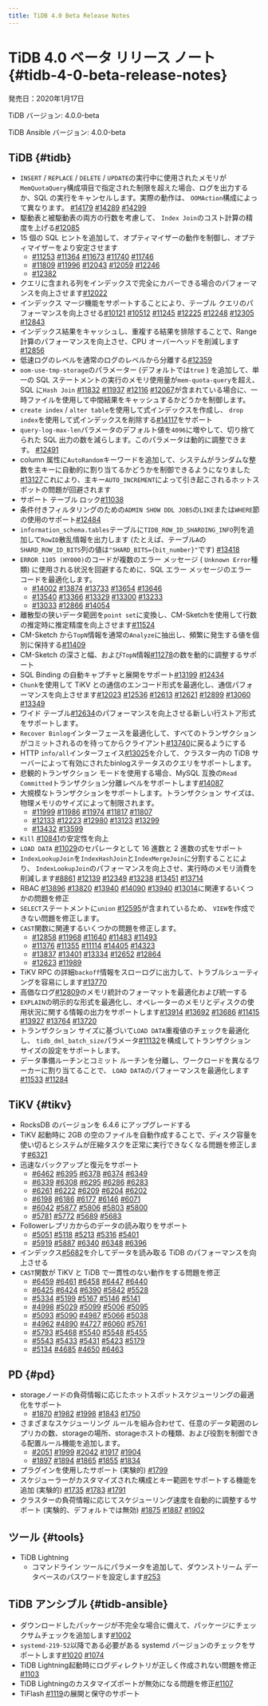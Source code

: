 ```yaml
---
title: TiDB 4.0 Beta Release Notes
---
```


# TiDB 4.0 ベータ リリース ノート {#tidb-4-0-beta-release-notes}

発売日：2020年1月17日

TiDB バージョン: 4.0.0-beta

TiDB Ansible バージョン: 4.0.0-beta

## TiDB {#tidb}

-   `INSERT` / `REPLACE` / `DELETE` / `UPDATE`の実行中に使用されたメモリが`MemQuotaQuery`構成項目で指定された制限を超えた場合、ログを出力するか、SQL の実行をキャンセルします。実際の動作は、 `OOMAction`構成によって異なります。 [#14179](https://github.com/pingcap/tidb/pull/14179) [#14289](https://github.com/pingcap/tidb/pull/14289) [#14299](https://github.com/pingcap/tidb/pull/14299)
-   駆動表と被駆動表の両方の行数を考慮して、 `Index Join`のコスト計算の精度を上げる[#12085](https://github.com/pingcap/tidb/pull/12085)
-   15 個の SQL ヒントを追加して、オプティマイザーの動作を制御し、オプティマイザーをより安定させます
    -   [#11253](https://github.com/pingcap/tidb/pull/11253) [#11364](https://github.com/pingcap/tidb/pull/11364) [#11673](https://github.com/pingcap/tidb/pull/11673) [#11740](https://github.com/pingcap/tidb/pull/11740) [#11746](https://github.com/pingcap/tidb/pull/11746)
    -   [#11809](https://github.com/pingcap/tidb/pull/11809) [#11996](https://github.com/pingcap/tidb/pull/11996) [#12043](https://github.com/pingcap/tidb/pull/12043) [#12059](https://github.com/pingcap/tidb/pull/12059) [#12246](https://github.com/pingcap/tidb/pull/12246)
    -   [#12382](https://github.com/pingcap/tidb/pull/12382)
-   クエリに含まれる列をインデックスで完全にカバーできる場合のパフォーマンスを向上させます[#12022](https://github.com/pingcap/tidb/pull/12022)
-   インデックス マージ機能をサポートすることにより、テーブル クエリのパフォーマンスを向上させる[#10121](https://github.com/pingcap/tidb/pull/10121) [#10512](https://github.com/pingcap/tidb/pull/10512) [#11245](https://github.com/pingcap/tidb/pull/11245) [#12225](https://github.com/pingcap/tidb/pull/12225) [#12248](https://github.com/pingcap/tidb/pull/12248) [#12305](https://github.com/pingcap/tidb/pull/12305) [#12843](https://github.com/pingcap/tidb/pull/12843)
-   インデックス結果をキャッシュし、重複する結果を排除することで、Range 計算のパフォーマンスを向上させ、CPU オーバーヘッドを削減します[#12856](https://github.com/pingcap/tidb/pull/12856)
-   低速ログのレベルを通常のログのレベルから分離する[#12359](https://github.com/pingcap/tidb/pull/12359)
-   `oom-use-tmp-storage`のパラメーター (デフォルトでは`true` ) を追加して、単一の SQL ステートメントの実行のメモリ使用量が`mem-quota-query`を超え、SQL に`Hash Join` [#11832](https://github.com/pingcap/tidb/pull/11832) [#11937](https://github.com/pingcap/tidb/pull/11937) [#12116](https://github.com/pingcap/tidb/pull/12116) [#12067](https://github.com/pingcap/tidb/pull/12067)が含まれている場合に、一時ファイルを使用して中間結果をキャッシュするかどうかを制御します。
-   `create index` / `alter table`を使用して式インデックスを作成し、 `drop index`を使用して式インデックスを削除する[#14117](https://github.com/pingcap/tidb/pull/14117)をサポート
-   `query-log-max-len`パラメータのデフォルト値を`4096`に増やして、切り捨てられた SQL 出力の数を減らします。このパラメータは動的に調整できます。 [#12491](https://github.com/pingcap/tidb/pull/12491)
-   column 属性に`AutoRandom`キーワードを追加して、システムがランダムな整数を主キーに自動的に割り当てるかどうかを制御できるようになりました[#13127](https://github.com/pingcap/tidb/pull/13127)これにより、主キー`AUTO_INCREMENT`によって引き起こされるホットスポットの問題が回避されます
-   サポート テーブル ロック[#11038](https://github.com/pingcap/tidb/pull/11038)
-   条件付きフィルタリングのための`ADMIN SHOW DDL JOBS`の`LIKE`または`WHERE`節の使用のサポート[#12484](https://github.com/pingcap/tidb/pull/12484)
-   `information_schema.tables`テーブルに`TIDB_ROW_ID_SHARDING_INFO`列を追加して`RowID`散乱情報を出力します (たとえば、テーブル`A`の`SHARD_ROW_ID_BITS`列の値は`"SHARD_BITS={bit_number}"`です) [#13418](https://github.com/pingcap/tidb/pull/13418)
-   `ERROR 1105 (HY000)`のコードが複数のエラー メッセージ ( `Unknown Error`種類) に使用される状況を回避するために、SQL エラー メッセージのエラー コードを最適化します。
    -   [#14002](https://github.com/pingcap/tidb/pull/14002) [#13874](https://github.com/pingcap/tidb/pull/13874) [#13733](https://github.com/pingcap/tidb/pull/13733) [#13654](https://github.com/pingcap/tidb/pull/13654) [#13646](https://github.com/pingcap/tidb/pull/13646)
    -   [#13540](https://github.com/pingcap/tidb/pull/13540) [#13366](https://github.com/pingcap/tidb/pull/13366) [#13329](https://github.com/pingcap/tidb/pull/13329) [#13300](https://github.com/pingcap/tidb/pull/13300) [#13233](https://github.com/pingcap/tidb/pull/13233)
    -   [#13033](https://github.com/pingcap/tidb/pull/13033) [#12866](https://github.com/pingcap/tidb/pull/12866) [#14054](https://github.com/pingcap/tidb/pull/14054)
-   離散型の狭いデータ範囲を`point set`に変換し、CM-Sketchを使用して行数の推定時に推定精度を向上させます[#11524](https://github.com/pingcap/tidb/pull/11524)
-   CM-Sketch から`TopN`情報を通常の`Analyze`に抽出し、頻繁に発生する値を個別に保持する[#11409](https://github.com/pingcap/tidb/pull/11409)
-   CM-Sketch の深さと幅、および`TopN`情報[#11278](https://github.com/pingcap/tidb/pull/11278)の数を動的に調整するサポート
-   SQL Binding の自動キャプチャと展開をサポート[#13199](https://github.com/pingcap/tidb/pull/13199) [#12434](https://github.com/pingcap/tidb/pull/12434)
-   `Chunk`を使用して TiKV との通信のエンコード形式を最適化し、通信パフォーマンスを向上させます[#12023](https://github.com/pingcap/tidb/pull/12023) [#12536](https://github.com/pingcap/tidb/pull/12536) [#12613](https://github.com/pingcap/tidb/pull/12613) [#12621](https://github.com/pingcap/tidb/pull/12621) [#12899](https://github.com/pingcap/tidb/pull/12899) [#13060](https://github.com/pingcap/tidb/pull/13060) [#13349](https://github.com/pingcap/tidb/pull/13349)
-   ワイド テーブル[#12634](https://github.com/pingcap/tidb/pull/12634)のパフォーマンスを向上させる新しい行ストア形式をサポートします。
-   `Recover Binlog`インターフェースを最適化して、すべてのトランザクションがコミットされるのを待ってからクライアント[#13740](https://github.com/pingcap/tidb/pull/13740)に戻るようにする
-   HTTP `info/all`インターフェイス[#13025](https://github.com/pingcap/tidb/pull/13025)を介して、クラスター内の TiDB サーバーによって有効にされたbinlogステータスのクエリをサポートします。
-   悲観的トランザクション モードを使用する場合、MySQL 互換の`Read Committed`トランザクション分離レベルをサポートします[#14087](https://github.com/pingcap/tidb/pull/14087)
-   大規模なトランザクションをサポートします。トランザクション サイズは、物理メモリのサイズによって制限されます。
    -   [#11999](https://github.com/pingcap/tidb/pull/11999) [#11986](https://github.com/pingcap/tidb/pull/11986) [#11974](https://github.com/pingcap/tidb/pull/11974) [#11817](https://github.com/pingcap/tidb/pull/11817) [#11807](https://github.com/pingcap/tidb/pull/11807)
    -   [#12133](https://github.com/pingcap/tidb/pull/12133) [#12223](https://github.com/pingcap/tidb/pull/12223) [#12980](https://github.com/pingcap/tidb/pull/12980) [#13123](https://github.com/pingcap/tidb/pull/13123) [#13299](https://github.com/pingcap/tidb/pull/13299)
    -   [#13432](https://github.com/pingcap/tidb/pull/13432) [#13599](https://github.com/pingcap/tidb/pull/13599)
-   `Kill` [#10841](https://github.com/pingcap/tidb/pull/10841)の安定性を向上
-   `LOAD DATA` [#11029](https://github.com/pingcap/tidb/pull/11029)のセパレータとして 16 進数と 2 進数の式をサポート
-   `IndexLookupJoin`を`IndexHashJoin`と`IndexMergeJoin`に分割することにより、 `IndexLookupJoin`のパフォーマンスを向上させ、実行時のメモリ消費を削減します[#8861](https://github.com/pingcap/tidb/pull/8861) [#12139](https://github.com/pingcap/tidb/pull/12139) [#12349](https://github.com/pingcap/tidb/pull/12349) [#13238](https://github.com/pingcap/tidb/pull/13238) [#13451](https://github.com/pingcap/tidb/pull/13451) [#13714](https://github.com/pingcap/tidb/pull/13714)
-   RBAC [#13896](https://github.com/pingcap/tidb/pull/13896) [#13820](https://github.com/pingcap/tidb/pull/13820) [#13940](https://github.com/pingcap/tidb/pull/13940) [#14090](https://github.com/pingcap/tidb/pull/14090) [#13940](https://github.com/pingcap/tidb/pull/13940) [#13014](https://github.com/pingcap/tidb/pull/13014)に関連するいくつかの問題を修正
-   `SELECT`ステートメントに`union` [#12595](https://github.com/pingcap/tidb/pull/12595)が含まれているため、 `VIEW`を作成できない問題を修正します。
-   `CAST`関数に関連するいくつかの問題を修正します。
    -   [#12858](https://github.com/pingcap/tidb/pull/12858) [#11968](https://github.com/pingcap/tidb/pull/11968) [#11640](https://github.com/pingcap/tidb/pull/11640) [#11483](https://github.com/pingcap/tidb/pull/11483) [#11493](https://github.com/pingcap/tidb/pull/11493)
    -   [#11376](https://github.com/pingcap/tidb/pull/11376) [#11355](https://github.com/pingcap/tidb/pull/11355) [#11114](https://github.com/pingcap/tidb/pull/11114) [#14405](https://github.com/pingcap/tidb/pull/14405) [#14323](https://github.com/pingcap/tidb/pull/14323)
    -   [#13837](https://github.com/pingcap/tidb/pull/13837) [#13401](https://github.com/pingcap/tidb/pull/13401) [#13334](https://github.com/pingcap/tidb/pull/13334) [#12652](https://github.com/pingcap/tidb/pull/12652) [#12864](https://github.com/pingcap/tidb/pull/12864)
    -   [#12623](https://github.com/pingcap/tidb/pull/12623) [#11989](https://github.com/pingcap/tidb/pull/11989)
-   TiKV RPC の詳細`backoff`情報をスローログに出力して、トラブルシューティングを容易にします[#13770](https://github.com/pingcap/tidb/pull/13770)
-   高価なログ[#12809](https://github.com/pingcap/tidb/pull/12809)のメモリ統計のフォーマットを最適化および統一する
-   `EXPLAIN`の明示的な形式を最適化し、オペレーターのメモリとディスクの使用状況に関する情報の出力をサポートします[#13914](https://github.com/pingcap/tidb/pull/13914) [#13692](https://github.com/pingcap/tidb/pull/13692) [#13686](https://github.com/pingcap/tidb/pull/13686) [#11415](https://github.com/pingcap/tidb/pull/11415) [#13927](https://github.com/pingcap/tidb/pull/13927) [#13764](https://github.com/pingcap/tidb/pull/13764) [#13720](https://github.com/pingcap/tidb/pull/13720)
-   トランザクション サイズに基づいて`LOAD DATA`重複値のチェックを最適化し、 `tidb_dml_batch_size`パラメータ[#11132](https://github.com/pingcap/tidb/pull/11132)を構成してトランザクション サイズの設定をサポートします。
-   データ準備ルーチンとコミット ルーチンを分離し、ワークロードを異なるワーカーに割り当てることで、 `LOAD DATA`のパフォーマンスを最適化します[#11533](https://github.com/pingcap/tidb/pull/11533) [#11284](https://github.com/pingcap/tidb/pull/11284)

## TiKV {#tikv}

-   RocksDB のバージョンを 6.4.6 にアップグレードする
-   TiKV 起動時に 2GB の空のファイルを自動作成することで、ディスク容量を使い切るとシステムが圧縮タスクを正常に実行できなくなる問題を修正します[#6321](https://github.com/tikv/tikv/pull/6321)
-   迅速なバックアップと復元をサポート
    -   [#6462](https://github.com/tikv/tikv/pull/6462) [#6395](https://github.com/tikv/tikv/pull/6395) [#6378](https://github.com/tikv/tikv/pull/6378) [#6374](https://github.com/tikv/tikv/pull/6374) [#6349](https://github.com/tikv/tikv/pull/6349)
    -   [#6339](https://github.com/tikv/tikv/pull/6339) [#6308](https://github.com/tikv/tikv/pull/6308) [#6295](https://github.com/tikv/tikv/pull/6295) [#6286](https://github.com/tikv/tikv/pull/6286) [#6283](https://github.com/tikv/tikv/pull/6283)
    -   [#6261](https://github.com/tikv/tikv/pull/6261) [#6222](https://github.com/tikv/tikv/pull/6222) [#6209](https://github.com/tikv/tikv/pull/6209) [#6204](https://github.com/tikv/tikv/pull/6204) [#6202](https://github.com/tikv/tikv/pull/6202)
    -   [#6198](https://github.com/tikv/tikv/pull/6198) [#6186](https://github.com/tikv/tikv/pull/6186) [#6177](https://github.com/tikv/tikv/pull/6177) [#6146](https://github.com/tikv/tikv/pull/6146) [#6071](https://github.com/tikv/tikv/pull/6071)
    -   [#6042](https://github.com/tikv/tikv/pull/6042) [#5877](https://github.com/tikv/tikv/pull/5877) [#5806](https://github.com/tikv/tikv/pull/5806) [#5803](https://github.com/tikv/tikv/pull/5803) [#5800](https://github.com/tikv/tikv/pull/5800)
    -   [#5781](https://github.com/tikv/tikv/pull/5781) [#5772](https://github.com/tikv/tikv/pull/5772) [#5689](https://github.com/tikv/tikv/pull/5689) [#5683](https://github.com/tikv/tikv/pull/5683)
-   Followerレプリカからのデータの読み取りをサポート
    -   [#5051](https://github.com/tikv/tikv/pull/5051) [#5118](https://github.com/tikv/tikv/pull/5118) [#5213](https://github.com/tikv/tikv/pull/5213) [#5316](https://github.com/tikv/tikv/pull/5316) [#5401](https://github.com/tikv/tikv/pull/5401)
    -   [#5919](https://github.com/tikv/tikv/pull/5919) [#5887](https://github.com/tikv/tikv/pull/5887) [#6340](https://github.com/tikv/tikv/pull/6340) [#6348](https://github.com/tikv/tikv/pull/6348) [#6396](https://github.com/tikv/tikv/pull/6396)
-   インデックス[#5682](https://github.com/tikv/tikv/pull/5682)を介してデータを読み取る TiDB のパフォーマンスを向上させる
-   `CAST`関数が TiKV と TiDB で一貫性のない動作をする問題を修正
    -   [#6459](https://github.com/tikv/tikv/pull/6459) [#6461](https://github.com/tikv/tikv/pull/6461) [#6458](https://github.com/tikv/tikv/pull/6458) [#6447](https://github.com/tikv/tikv/pull/6447) [#6440](https://github.com/tikv/tikv/pull/6440)
    -   [#6425](https://github.com/tikv/tikv/pull/6425) [#6424](https://github.com/tikv/tikv/pull/6424) [#6390](https://github.com/tikv/tikv/pull/6390) [#5842](https://github.com/tikv/tikv/pull/5842) [#5528](https://github.com/tikv/tikv/pull/5528)
    -   [#5334](https://github.com/tikv/tikv/pull/5334) [#5199](https://github.com/tikv/tikv/pull/5199) [#5167](https://github.com/tikv/tikv/pull/5167) [#5146](https://github.com/tikv/tikv/pull/5146) [#5141](https://github.com/tikv/tikv/pull/5141)
    -   [#4998](https://github.com/tikv/tikv/pull/4998) [#5029](https://github.com/tikv/tikv/pull/5029) [#5099](https://github.com/tikv/tikv/pull/5099) [#5006](https://github.com/tikv/tikv/pull/5006) [#5095](https://github.com/tikv/tikv/pull/5095)
    -   [#5093](https://github.com/tikv/tikv/pull/5093) [#5090](https://github.com/tikv/tikv/pull/5090) [#4987](https://github.com/tikv/tikv/pull/4987) [#5066](https://github.com/tikv/tikv/pull/5066) [#5038](https://github.com/tikv/tikv/pull/5038)
    -   [#4962](https://github.com/tikv/tikv/pull/4962) [#4890](https://github.com/tikv/tikv/pull/4890) [#4727](https://github.com/tikv/tikv/pull/4727) [#6060](https://github.com/tikv/tikv/pull/6060) [#5761](https://github.com/tikv/tikv/pull/5761)
    -   [#5793](https://github.com/tikv/tikv/pull/5793) [#5468](https://github.com/tikv/tikv/pull/5468) [#5540](https://github.com/tikv/tikv/pull/5540) [#5548](https://github.com/tikv/tikv/pull/5548) [#5455](https://github.com/tikv/tikv/pull/5455)
    -   [#5543](https://github.com/tikv/tikv/pull/5543) [#5433](https://github.com/tikv/tikv/pull/5433) [#5431](https://github.com/tikv/tikv/pull/5431) [#5423](https://github.com/tikv/tikv/pull/5423) [#5179](https://github.com/tikv/tikv/pull/5179)
    -   [#5134](https://github.com/tikv/tikv/pull/5134) [#4685](https://github.com/tikv/tikv/pull/4685) [#4650](https://github.com/tikv/tikv/pull/4650) [#6463](https://github.com/tikv/tikv/pull/6463)

## PD {#pd}

-   storageノードの負荷情報に応じたホットスポットスケジューリングの最適化をサポート
    -   [#1870](https://github.com/pingcap/pd/pull/1870) [#1982](https://github.com/pingcap/pd/pull/1982) [#1998](https://github.com/pingcap/pd/pull/1998) [#1843](https://github.com/pingcap/pd/pull/1843) [#1750](https://github.com/pingcap/pd/pull/1750)
-   さまざまなスケジューリング ルールを組み合わせて、任意のデータ範囲のレプリカの数、storageの場所、storageホストの種類、および役割を制御できる配置ルール機能を追加します。
    -   [#2051](https://github.com/pingcap/pd/pull/2051) [#1999](https://github.com/pingcap/pd/pull/1999) [#2042](https://github.com/pingcap/pd/pull/2042) [#1917](https://github.com/pingcap/pd/pull/1917) [#1904](https://github.com/pingcap/pd/pull/1904)
    -   [#1897](https://github.com/pingcap/pd/pull/1897) [#1894](https://github.com/pingcap/pd/pull/1894) [#1865](https://github.com/pingcap/pd/pull/1865) [#1855](https://github.com/pingcap/pd/pull/1855) [#1834](https://github.com/pingcap/pd/pull/1834)
-   プラグインを使用したサポート (実験的) [#1799](https://github.com/pingcap/pd/pull/1799)
-   スケジューラーがカスタマイズされた構成とキー範囲をサポートする機能を追加 (実験的) [#1735](https://github.com/pingcap/pd/pull/1735) [#1783](https://github.com/pingcap/pd/pull/1783) [#1791](https://github.com/pingcap/pd/pull/1791)
-   クラスターの負荷情報に応じてスケジューリング速度を自動的に調整するサポート (実験的、デフォルトでは無効) [#1875](https://github.com/pingcap/pd/pull/1875) [#1887](https://github.com/pingcap/pd/pull/1887) [#1902](https://github.com/pingcap/pd/pull/1902)

## ツール {#tools}

-   TiDB Lightning
    -   コマンドライン ツールにパラメータを追加して、ダウンストリーム データベースのパスワードを設定します[#253](https://github.com/pingcap/tidb-lightning/pull/253)

## TiDB アンシブル {#tidb-ansible}

-   ダウンロードしたパッケージが不完全な場合に備えて、パッケージにチェックサムチェックを追加します[#1002](https://github.com/pingcap/tidb-ansible/pull/1002)
-   `systemd-219-52`以降である必要がある systemd バージョンのチェックをサポートします[#1020](https://github.com/pingcap/tidb-ansible/pull/1020) [#1074](https://github.com/pingcap/tidb-ansible/pull/1074)
-   TiDB Lightning起動時にログディレクトリが正しく作成されない問題を修正[#1103](https://github.com/pingcap/tidb-ansible/pull/1103)
-   TiDB Lightningのカスタマイズポートが無効になる問題を修正[#1107](https://github.com/pingcap/tidb-ansible/pull/1107)
-   TiFlash [#1119](https://github.com/pingcap/tidb-ansible/pull/1119)の展開と保守のサポート
